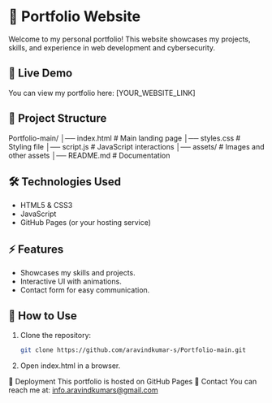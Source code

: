 # 🚀 Portfolio Website

Welcome to my personal portfolio! This website showcases my projects, skills, and experience in web development and cybersecurity.

## 📌 Live Demo
You can view my portfolio here: [YOUR_WEBSITE_LINK]

## 📂 Project Structure
Portfolio-main/ │── index.html  # Main landing page │── styles.css  # Styling file │── script.js   # JavaScript interactions │── assets/     # Images and other assets │── README.md   # Documentation

## 🛠️ Technologies Used
- HTML5 & CSS3
- JavaScript
- GitHub Pages (or your hosting service)

## ⚡ Features
- Showcases my skills and projects.
- Interactive UI with animations.
- Contact form for easy communication.

## 📜 How to Use
1. Clone the repository:
   ```bash
   git clone https://github.com/aravindkumar-s/Portfolio-main.git

2. Open index.html in a browser.

🚀 Deployment
This portfolio is hosted on GitHub Pages
📧 Contact
You can reach me at: info.aravindkumars@gmail.com
